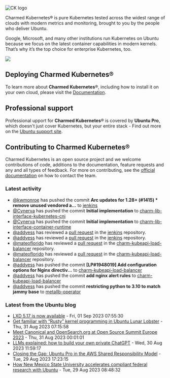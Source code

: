 ![CK logo](https://assets.ubuntu.com/v1/451d4cf4-Charmed+Kubernetes_RGB_onWhite_2022.svg)

Charmed Kubernetes® is pure Kubernetes tested across the widest range of clouds with modern metrics and monitoring, brought to you by the people who deliver Ubuntu.

Google, Microsoft, and many other institutions run Kubernetes on Ubuntu because we focus on the latest container capabilities in modern kernels. That’s why it’s the top choice for enterprise Kubernetes, too.

![](https://assets.ubuntu.com/v1/843c77b6-juju-at-a-glace.svg)

## Deploying Charmed Kubernetes®

To learn more about **Charmed Kubernetes**®, including how to install it on your own cloud, please visit the [Documentation][docs].

## Professional support

Professional upport for **Charmed Kubernetes**® is covered by **Ubuntu Pro**, which doesn't just cover Kubernetes, but your entire stack - Find out more on the [Ubuntu support site](https://ubuntu.com/support).

## Contributing to Charmed Kubernetes®

Charmed Kubernetes is an open source project and we welcome contributions of code, additions to the documentation, feature requests and any and all types of feedback. For more on contributing, see the [official documentation][get-in-touch] on how to contact the team.

<!-- LINKS -->
[docs]: https://ubuntu.com/kubernetes/docs
[get-in-touch]: https://ubuntu.com/kubernetes/docs/get-in-touch

### Latest activity

<!-- activity starts -->
 - [@kwmonroe](https://github.com/kwmonroe) has pushed the commit **Arc updates for 1.28+ (#1415)  * remove unused vendored a...** to [jenkins](https://github.com/charmed-kubernetes/jenkins)
 - [@Cynerva](https://github.com/Cynerva) has pushed the commit **Initial implementation** to [charm-lib-interface-kubernetes-cni](https://github.com/charmed-kubernetes/charm-lib-interface-kubernetes-cni)
 - [@Cynerva](https://github.com/Cynerva) has pushed the commit **Initial implementation** to [charm-lib-interface-container-runtime](https://github.com/charmed-kubernetes/charm-lib-interface-container-runtime)
 - [@addyess](https://github.com/addyess) has reviewed a [pull request](https://github.com/charmed-kubernetes/jenkins/pull/1415) in the [jenkins](https://github.com/charmed-kubernetes/jenkins) repository.
 - [@addyess](https://github.com/addyess) has reviewed a [pull request](https://github.com/charmed-kubernetes/jenkins/pull/1415) in the [jenkins](https://github.com/charmed-kubernetes/jenkins) repository.
 - [@mateoflorido](https://github.com/mateoflorido) has reviewed a [pull request](https://github.com/charmed-kubernetes/charm-kubeapi-load-balancer/pull/30) in the [charm-kubeapi-load-balancer](https://github.com/charmed-kubernetes/charm-kubeapi-load-balancer) repository.
 - [@mateoflorido](https://github.com/mateoflorido) has reviewed a [pull request](https://github.com/charmed-kubernetes/charm-kubeapi-load-balancer/pull/30) in the [charm-kubeapi-load-balancer](https://github.com/charmed-kubernetes/charm-kubeapi-load-balancer) repository.
 - [@addyess](https://github.com/addyess) has pushed the commit **[LP#1948019] Add configuration options for Nginx directiv...** to [charm-kubeapi-load-balancer](https://github.com/charmed-kubernetes/charm-kubeapi-load-balancer)
 - [@addyess](https://github.com/addyess) has pushed the commit **add nginx alert rules** to [charm-kubeapi-load-balancer](https://github.com/charmed-kubernetes/charm-kubeapi-load-balancer)
 - [@addyess](https://github.com/addyess) has pushed the commit **restricting python to 3.10 to match jammy base** to [metallb-operator](https://github.com/charmed-kubernetes/metallb-operator)
<!-- activity ends -->

<!-- roadmap starts -->

<!-- roadmap ends -->

### Latest from the Ubuntu blog

<!-- blog starts -->
* [LXD 5.17 is now available](https://ubuntu.com//blog/lxd-5-17-is-now-available) - Fri, 01 Sep 2023 07:55:30 
* [Get familiar with “Rusty” kernel programming in Ubuntu Lunar Lobster](https://ubuntu.com//blog/get-familiar-with-rusty-kernel-programming-in-ubuntu-lunar-lobster) - Thu, 31 Aug 2023 07:15:58 
* [Meet Canonical and OpenSearch.org at Open Source Summit Europe 2023](https://ubuntu.com//blog/meet-canonical-and-opensearch-oss2023) - Thu, 31 Aug 2023 00:01:01 
* [LLMs explained: how to build your own private ChatGPT](https://ubuntu.com//blog/llms-explained) - Wed, 30 Aug 2023 11:59:17 
* [Closing the Gap: Ubuntu Pro in the AWS Shared Responsibility Model](https://ubuntu.com//blog/ubuntu-pro-in-the-aws-shared-responsibility-model) - Tue, 29 Aug 2023 17:23:15 
* [How New Mexico State University accelerates compliant federal research with Ubuntu](https://ubuntu.com//blog/how-new-mexico-state-university-accelerates-compliant-federal-research-with-ubuntu) - Tue, 29 Aug 2023 08:48:32 
<!-- blog ends -->

